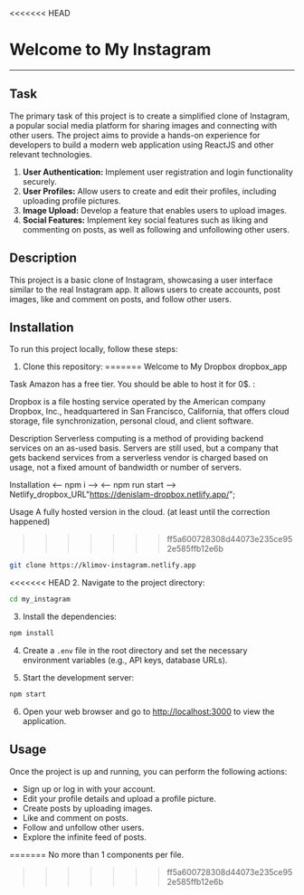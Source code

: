 <<<<<<< HEAD
# Welcome to My Instagram
***

## Task
The primary task of this project is to create a simplified clone of Instagram, a popular social media platform for sharing images and connecting with other users. The project aims to provide a hands-on experience for developers to build a modern web application using ReactJS and other relevant technologies.
1. **User Authentication:** Implement user registration and login functionality securely.
2. **User Profiles:** Allow users to create and edit their profiles, including uploading profile pictures.
3. **Image Upload:** Develop a feature that enables users to upload images.
4. **Social Features:** Implement key social features such as liking and commenting on posts, as well as following and unfollowing other users.


## Description
This project is a basic clone of Instagram, showcasing a user interface similar to the real Instagram app. 
It allows users to create accounts, post images, like and comment on posts, and follow other users.


## Installation
To run this project locally, follow these steps:
1. Clone this repository:
=======
Welcome to My Dropbox
dropbox_app

Task
Amazon has a free tier. You should be able to host it for 0$. :

Dropbox is a file hosting service operated by the American company Dropbox, Inc., headquartered in San Francisco, California, that offers cloud storage, file synchronization, personal cloud, and client software.

Description
Serverless computing is a method of providing backend services on an as-used basis. Servers are still used, but a company that gets backend services from a serverless vendor is charged based on usage, not a fixed amount of bandwidth or number of servers.

Installation
<-- npm i --> 
<-- npm run start -->
Netlify_dropbox_URL"https://denislam-dropbox.netlify.app/";

Usage
A fully hosted version in the cloud. (at least until the correction happened)
>>>>>>> ff5a600728308d44073e235ce952e585ffb12e6b

```bash
git clone https://klimov-instagram.netlify.app
```

<<<<<<< HEAD
2. Navigate to the project directory:

```bash
cd my_instagram
```

3. Install the dependencies:

```bash
npm install
```

4. Create a `.env` file in the root directory and set the necessary environment variables (e.g., API keys, database URLs).

5. Start the development server:

```bash
npm start
```

6. Open your web browser and go to [http://localhost:3000](http://localhost:3000) to view the application.

## Usage
Once the project is up and running, you can perform the following actions:

- Sign up or log in with your account.
- Edit your profile details and upload a profile picture.
- Create posts by uploading images.
- Like and comment on posts.
- Follow and unfollow other users.
- Explore the infinite feed of posts.

=======
No more than 1 components per file.
>>>>>>> ff5a600728308d44073e235ce952e585ffb12e6b
